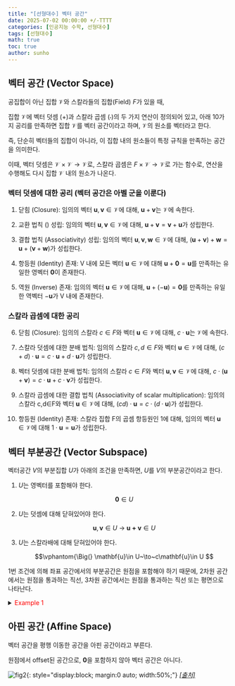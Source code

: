 ```yaml
---
title: "[선형대수] 벡터 공간"
date: 2025-07-02 00:00:00 +/-TTTT
categories: [인공지능 수학, 선형대수]
tags: [선형대수]
math: true
toc: true
author: sunho
---
```


## 벡터 공간 (Vector Space)

공집합이 아닌 집합 $\mathcal{V}$와 스칼라들의 집합(Field) $F$가 있을 때,

집합 $\mathcal{V}$에 벡터 덧셈 ($+$)과 스칼라 곱셈 ($\cdot$)의 두 가지 연산이 정의되어 있고, 아래 10가지 공리를 만족하면 집합 $\mathcal{V}$를 벡터 공간이라고 하며, $\mathcal{V}$의 원소를 벡터라고 한다.

즉, 단순히 벡터들의 집합이 아니라, 이 집합 내의 원소들이 특정 규칙을 만족하는 공간을 의미한다.

이때, 벡터 덧셈은 $\mathcal{V} \times \mathcal{V} \to \mathcal{V}$로, 스칼라 곱셈은 $F \times \mathcal{V} \to \mathcal{V}$로 가는 함수로, 연산을 수행해도 다시 집합 $\mathcal{V}$ 내의 원소가 나온다.

### 벡터 덧셈에 대한 공리 (벡터 공간은 아벨 군을 이룬다)

1. 닫힘 (Closure): 임의의 벡터 $\mathbf{u}, \mathbf{v} \in \mathcal{V}$에 대해, $\mathbf{u} + \mathbf{v}$는 $\mathcal{V}$에 속한다.

2. 교환 법칙 () 성립: 임의의 벡터 $\mathbf{u}, \mathbf{v} \in \mathcal{V}$에 대해, $\mathbf{u} + \mathbf{v} = \mathbf{v} + \mathbf{u}$가 성립한다.

3. 결합 법칙 (Associativity) 성립: 임의의 벡터 $\mathbf{u}, \mathbf{v}, \mathbf{w} \in \mathcal{V}$에 대해, $(\mathbf{u} + \mathbf{v}) + \mathbf{w} = \mathbf{u} + (\mathbf{v} + \mathbf{w})$가 성립한다.

4. 항등원 (Identity) 존재: V 내에 모든 벡터 $\mathbf{u} \in \mathcal{V}$에 대해 $\mathbf{u} + \mathbf{0} = \mathbf{u}$를 만족하는 유일한 영벡터 $\mathbf{0}$이 존재한다.

5. 역원 (Inverse) 존재: 임의의 벡터 $\mathbf{u} \in \mathcal{V}$에 대해, $\mathbf{u} + (-\mathbf{u}) = \mathbf{0}$를 만족하는 유일한 역벡터 $-\mathbf{u}$가 V 내에 존재한다.

### 스칼라 곱셈에 대한 공리

6. 닫힘 (Closure): 임의의 스칼라 $c\in F$와 벡터 $\mathbf{u} \in \mathcal{V}$에 대해, $c \cdot \mathbf{u}$는 $\mathcal{V}$에 속한다.

7. 스칼라 덧셈에 대한 분배 법칙: 임의의 스칼라 $c,d\in F$와 벡터 $\mathbf{u} \in \mathcal{V}$에 대해, $(c+d) \cdot \mathbf{u} = c \cdot \mathbf{u} + d \cdot \mathbf{u}$가 성립한다.

8. 벡터 덧셈에 대한 분배 법칙: 임의의 스칼라 $c\in F$와 벡터 $\mathbf{u}, \mathbf{v} \in \mathcal{V}$에 대해, $c \cdot (\mathbf{u} + \mathbf{v}) = c \cdot \mathbf{u} + c \cdot \mathbf{v}$가 성립한다.

9. 스칼라 곱셈에 대한 결합 법칙 (Associativity of scalar multiplication): 임의의 스칼라 c,d∈F와 벡터 $\mathbf{u} \in \mathcal{V}$에 대해, $(cd) \cdot \mathbf{u} = c \cdot (d \cdot \mathbf{u})$가 성립한다.

10. 항등원 (Identity) 존재: 스칼라 집합 F의 곱셈 항등원인 1에 대해, 임의의 벡터 $\mathbf{u} \in \mathcal{V}$에 대해 $1 \cdot \mathbf{u} = \mathbf{u}$가 성립한다.

## 벡터 부분공간 (Vector Subspace)

벡터공간 $V$의 부분집합 $U$가 아래의 조건을 만족하면, $U$를 $V$의 부분공간이라고 한다.

1. $U$는 영벡터를 포함해야 한다.

	$$
	\mathbf{0}\in U
	$$
2. $U$는 덧셈에 대해 닫혀있어야 한다.

	$$
	\mathbf{u},\mathbf{v}\in U~\to~\mathbf{u+v}\in U
	$$
3. $U$는 스칼라배에 대해 닫혀있어야 한다.

	$$\vphantom{\Big(}
	\mathbf{u}\in U~\to~c\mathbf{u}\in U
	$$

1번 조건에 의해 좌표 공간에서의 부분공간은 원점을 포함해야 하기 때문에, 2차원 공간에서는 원점을 통과하는 직선, 3차원 공간에서는 원점을 통과하는 직선 또는 평면으로 나타난다.

<details>
<summary><font color='#FF0000'>Example 1</font></summary>
<div markdown="1">

![fig1](mlm/2-1.png){: style="display:block; margin:0 auto; width:80%;"}
_출처: Deisenroth, Faisal, & Ong, <i>Mathematics for Machine Learning</i>_

---

**1. 첫 번째 그림**

(2)번, (3)번 조건을 만족하지 못하므로, $\mathbb{R}^2$의 부분공간이 아니다.

예를 들어, 그림에서 축과 만나는 지점의 좌표를 $\pm1$이라고 가정하자.

집합 내에 존재하는 벡터 $\mathbf{u}=(1,0)$와 $\mathbf{v}=(1,1)$에 대해, $\mathbf{u}+\mathbf{v}=(2,1)$ , $2\mathbf{u}=(2,0)$이 되어 해당 집합을 벗어나게 된다.

**2. 두 번째 그림**

(1)번, (2)번, (3)번 조건을 만족하지 못하므로, $\mathbb{R}^2$의 부분공간이 아니다.

예를 들어, 그림의 직선의 방정식이 $y=x+1$이라고 가정하자.

집합 내에 존재하는 벡터 $\mathbf{u}=(0,1)$와 $\mathbf{v}=(-1,0)$에 대해, $\mathbf{u}+\mathbf{v}=(-1,1)$ , $2\mathbf{u}=(0,2)$가 되어 해당 집합을 벗어나게 된다.

**3. 세 번째 그림**

(2)번 조건을 만족하지 못하므로, $\mathbb{R}^2$의 부분공간이 아니다.

예를 들어, 그림의 두 직선의 방정식이 각각 $y=2x$ , $y=\frac{1}{2}x$라고 가정하자.

집합 내에 존재하는 벡터 $\mathbf{u}=(4,2)$와 $\mathbf{v}=(-2,-4)$에 대해, $\mathbf{u}+\mathbf{v}=(2,-2)$가 되어 해당 집합을 벗어나게 된다.

**4. 네 번째 그림**

모든 조건을 다 만족하므로, $\mathbb{R}^2$의 부분공간이다.

---

</div>
</details>

## 아핀 공간 (Affine Space)

벡터 공간을 평행 이동한 공간을 아핀 공간이라고 부른다.

원점에서 offset된 공간으로, $\mathbf0$을 포함하지 않아 벡터 공간은 아니다.

![fig2](mlm/2-2.png){: style="display:block; margin:0 auto; width:50%;"}
_[[출처]](https://en.wikipedia.org/wiki/Affine_space)_
